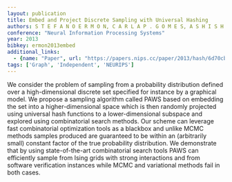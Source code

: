 ```yaml
---
layout: publication
title: Embed and Project Discrete Sampling with Universal Hashing
authors: S T E F A N O E R M O N, C A R L A P . G O M E S, A S H I S H S A B H A R W A L, B A R T S E L M A N
conference: "Neural Information Processing Systems"
year: 2013
bibkey: ermon2013embed
additional_links:
  - {name: "Paper", url: "https://papers.nips.cc/paper/2013/hash/6d70cb65d15211726dcce4c0e971e21c-Abstract.html"}
tags: ['Graph', 'Independent', 'NEURIPS']
---
```

We consider the problem of sampling from a probability distribution defined over a high-dimensional discrete set specified for instance by a graphical model. We propose a sampling algorithm called PAWS based on embedding the set into a higher-dimensional space which is then randomly projected using universal hash functions to a lower-dimensional subspace and explored using combinatorial search methods. Our scheme can leverage fast combinatorial optimization tools as a blackbox and unlike MCMC methods samples produced are guaranteed to be within an (arbitrarily small) constant factor of the true probability distribution. We demonstrate that by using state-of-the-art combinatorial search tools PAWS can efficiently sample from Ising grids with strong interactions and from software verification instances while MCMC and variational methods fail in both cases.
